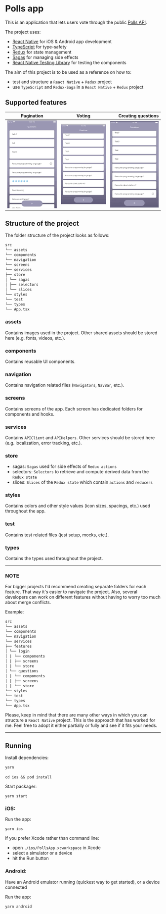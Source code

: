 # Polls app

This is an application that lets users vote through the public [Polls API](https://pollsapi.docs.apiary.io/).

The project uses:

- [React Native](https://facebook.github.io/react-native/docs/getting-started) for iOS & Android app development
- [TypeScript](https://www.typescriptlang.org/docs/home.html) for type-safety
- [Redux](https://redux.js.org/api/api-reference) for state management
- [Sagas](https://redux-saga.js.org/) for managing side effects
- [React Native Testing Library](https://callstack.github.io/react-native-testing-library/) for testing the components

The aim of this project is to be used as a reference on how to:

- test and structure a `React Native` + `Redux` project
- use `TypeScript` and `Redux-Saga` in a `React Native` + `Redux` project

## Supported features

| Pagination                         |           Voting           |             Creating questions |
| ---------------------------------- | :------------------------: | -----------------------------: |
| ![pagination](demo/pagination.gif) | ![voting](demo/voting.gif) | ![creating](demo/creating.gif) |

## Structure of the project

The folder structure of the project looks as follows:

```
src
└── assets
└── components
└── navigation
└── screens
└── services
├── store
│ └── sagas
│ ├── selectors
│ └── slices
└── styles
└── test
└── types
└── App.tsx
```

### assets

Contains images used in the project. Other shared assets should be stored here (e.g. fonts, videos, etc.).

### components

Contains reusable UI components.

### navigation

Contains navigation related files (`Navigators`, `NavBar`, etc.).

### screens

Contains screens of the app. Each screen has dedicated folders for components and hooks.

### services

Contains `APIClient` and `APIHelpers`. Other services should be stored here (e.g. localization, error tracking, etc.).

### store

- sagas: `Sagas` used for side effects of `Redux actions`
- selectors: `Selectors` to retrieve and compute derived data from the `Redux state`
- slices: `Slices` of the `Redux state` which contain `actions` and `reducers`

### styles

Contains colors and other style values (icon sizes, spacings, etc.) used throughout the app.

### test

Contains test related files (jest setup, mocks, etc.).

### types

Contains the types used throughout the project.

---

### NOTE

For bigger projects I'd recommend creating separate folders for each feature. That way it's easier to navigate the project. Also, several developers can work on different features without having to worry too much about merge conflicts.

Example:

```
src
└── assets
└── components
└── navigation
└── services
├── features
│ └── login
│ | └── components
│ | ├── screens
│ | └── store
│ └── questions
│ | └── components
│ | ├── screens
│ | └── store
└── styles
└── test
└── types
└── App.tsx
```

Please, keep in mind that there are many other ways in which you can structure a `React Native` project. This is the approach that has worked for me. Feel free to adopt it either partially or fully and see if it fits your needs.

---

## Running

Install dependencies:

```
yarn

cd ios && pod install
```

Start packager:

```
yarn start
```

### iOS:

Run the app:

```
yarn ios
```

If you prefer Xcode rather than command line:

- open `./ios/PollsApp.xcworkspace` in Xcode
- select a simulator or a device
- hit the Run button

### Android:

Have an Android emulator running (quickest way to get started), or a device connected

Run the app:

```
yarn android
```

